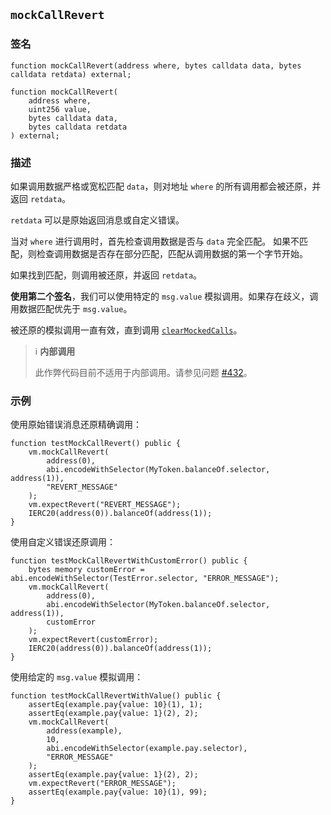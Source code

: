 ## `mockCallRevert`

### 签名

```solidity
function mockCallRevert(address where, bytes calldata data, bytes calldata retdata) external;
```

```solidity
function mockCallRevert(
    address where,
    uint256 value,
    bytes calldata data,
    bytes calldata retdata
) external;
```

### 描述

如果调用数据严格或宽松匹配 `data`，则对地址 `where` 的所有调用都会被还原，并返回 `retdata`。

`retdata` 可以是原始返回消息或自定义错误。

当对 `where` 进行调用时，首先检查调用数据是否与 `data` 完全匹配。
如果不匹配，则检查调用数据是否存在部分匹配，匹配从调用数据的第一个字节开始。

如果找到匹配，则调用被还原，并返回 `retdata`。

**使用第二个签名**，我们可以使用特定的 `msg.value` 模拟调用。如果存在歧义，调用数据匹配优先于 `msg.value`。

被还原的模拟调用一直有效，直到调用 [`clearMockedCalls`](./clear-mocked-calls.md)。

> ℹ️ **内部调用**
>
> 此作弊代码目前不适用于内部调用。请参见问题 [#432](https://github.com/foundry-rs/foundry/issues/432)。

### 示例

使用原始错误消息还原精确调用：

```solidity
function testMockCallRevert() public {
    vm.mockCallRevert(
        address(0),
        abi.encodeWithSelector(MyToken.balanceOf.selector, address(1)),
        "REVERT_MESSAGE"
    );
    vm.expectRevert("REVERT_MESSAGE");
    IERC20(address(0)).balanceOf(address(1));
}
```

使用自定义错误还原调用：

```solidity
function testMockCallRevertWithCustomError() public {
    bytes memory customError = abi.encodeWithSelector(TestError.selector, "ERROR_MESSAGE");
    vm.mockCallRevert(
        address(0),
        abi.encodeWithSelector(MyToken.balanceOf.selector, address(1)),
        customError
    );
    vm.expectRevert(customError);
    IERC20(address(0)).balanceOf(address(1));
}
```

使用给定的 `msg.value` 模拟调用：

```solidity
function testMockCallRevertWithValue() public {
    assertEq(example.pay{value: 10}(1), 1);
    assertEq(example.pay{value: 1}(2), 2);
    vm.mockCallRevert(
        address(example),
        10,
        abi.encodeWithSelector(example.pay.selector),
        "ERROR_MESSAGE"
    );
    assertEq(example.pay{value: 1}(2), 2);
    vm.expectRevert("ERROR_MESSAGE");
    assertEq(example.pay{value: 10}(1), 99);
}
```